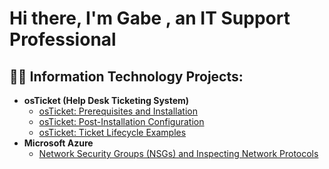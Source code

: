 <h1>Hi there, I'm Gabe , an IT Support Professional</h1>

<h2>👨‍💻 Information Technology Projects:</h2>

- <b>osTicket (Help Desk Ticketing System)</b>
  - [osTicket: Prerequisites and Installation](https://github.com/Gabe07737/osTicket-Prerequisites-and-Installation-)
  - [osTicket: Post-Installation Configuration](https://github.com/Gabe07737/osTicket-Post-Configuration-Setup)
  - [osTicket: Ticket Lifecycle Examples](https://github.com/Gabe07737/osTicket-Lifecycle-Examples-Setup)
- <b>Microsoft Azure</b>
  - [Network Security Groups (NSGs) and Inspecting Network Protocols](https://github.com/Gabe07737/Network-Security-Groups-NSGs-and-Inspecting-Network-Protocols)
